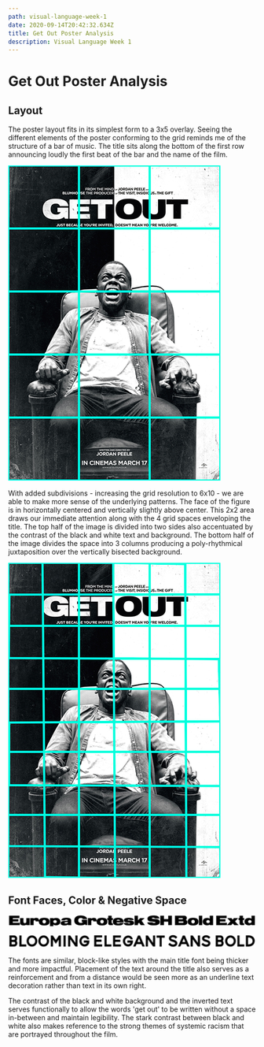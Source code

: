 ```yaml
---
path: visual-language-week-1
date: 2020-09-14T20:42:32.634Z
title: Get Out Poster Analysis
description: Visual Language Week 1
---
```

# Get Out Poster Analysis

## Layout

The poster layout fits in its simplest form to a 3x5 overlay. Seeing the different elements of the poster conforming to the grid reminds me of the structure of a bar of music. The title sits along the bottom of the first row announcing loudly the first beat of the bar and the name of the film.

![get out poster](../assets/getoutgrid.png "Get out poster")

With added subdivisions - increasing the grid resolution to 6x10 - we are able to make more sense of the underlying patterns. The face of the figure is in horizontally centered and vertically slightly above center.  This 2x2 area draws our immediate attention along with the 4 grid spaces enveloping the title. The top half of the image is divided into two sides also accentuated by the contrast of the black and white text and background. The bottom half of the image divides the space into 3 columns producing a poly-rhythmical juxtaposition over the vertically bisected background.

![get out with 6x10 grid overlay](../assets/getoutgrid6x10.jpg "get out grid 6x10")

## Font Faces, Color & Negative Space

![title main font](../assets/titlefont.jpg "title font 1")

![title secondary font](../assets/titlefont2.jpg "title font 2")

The fonts are similar, block-like styles with the main title font being thicker and more impactful. Placement of the text around the title also serves as a reinforcement and from a distance would be seen more as an underline text decoration rather than text in its own right.

The contrast of the black and white background and the inverted text serves functionally to allow the words 'get out' to be written without a space in-between and maintain legibility. The stark contrast between black and white also makes reference to the strong themes of systemic racism that are portrayed throughout the film.